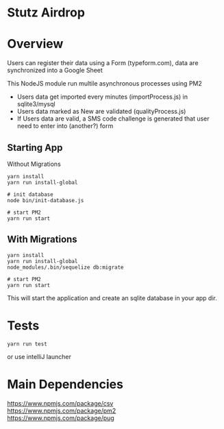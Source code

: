 # Stutz Airdrop 

# Overview

Users can register their data using a Form (typeform.com), data are synchronized into a Google Sheet

This NodeJS module run multile asynchronous processes using PM2

* Users data get imported every minutes (importProcess.js) in sqlite3/mysql
* Users data marked as New are validated (qualityProcess.js)
* If Users data are valid, a SMS code challenge is generated that user need to enter into (another?) form


## Starting App

Without Migrations
```
yarn install
yarn run install-global

# init database
node bin/init-database.js

# start PM2
yarn run start
```

## With Migrations
```
yarn install
yarn run install-global
node_modules/.bin/sequelize db:migrate

# start PM2
yarn run start
```
This will start the application and create an sqlite database in your app dir.

# Tests
```
yarn run test
```

or use intelliJ launcher


# Main Dependencies
https://www.npmjs.com/package/csv
https://www.npmjs.com/package/pm2
https://www.npmjs.com/package/pug
